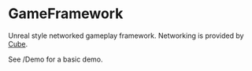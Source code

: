 # GameFramework
Unreal style networked gameplay framework. Networking is provided by [Cube](https://github.com/MKSQD/Cube).

See /Demo for a basic demo.